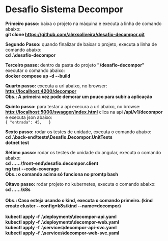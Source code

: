 # Desafio Sistema Decompor

**Primeiro passo:** baixa o projeto na máquina e executa a linha de comando abaixo:<br>
**git clone https://github.com/alexsoliveira/desafio-decompor.git**

**Segundo Passo:** quando finalizar de baixar o projeto, executa a linha de comando abaixo:<br>
**cd .\desafio-decompor**

**Terceiro passo:** dentro da pasta do projeto **"/desafio-decompor"** <br>
executar o comando abaixo:<br>
**docker compose up -d --build**

**Quarto passo:** executa a url abaixo, no browser:<br>
**[http://localhost:4200/decompor](http://localhost:4200/decompor)** <br>
**Obs.: A primeira vez pode demorar um pouco para subir a aplicação**

**Quinto passo:** para testar a api execura a url abaixo, no browse:<br>
**[http://localhost:5000/swagger/index.html](http://localhost:5000/swagger/index.html)** clica na api **/api/v1/decompor** e executa  json abaixo:<br>
``{
  "entrada": 45,  
}``

**Sexto passo:** rodar os testes de unidade, executa o comando abaixo:<br>
**cd .\back-end\tests\Desafio.Decompor.UnitTests** <br>
**dotnet test** <br>

**Sétimo passo:** rodar os testes de unidade do angular, executa o comando abaixo:<br>
**cd ..\..\..\front-end\desafio.decompor.client** <br>
**ng test --code-coverage** <br>
**Obs.: o comando acima só funciona no promtp bash**

**Oitavo passo:** rodar projeto no kubernetes, executa o comando abaixo:<br>
**cd ..\..\..\k8s** <br><br>
**Obs.: Caso esteja usando o kind, executa o comando primeiro. (kind create cluster --config=k8s/kind --name=decompor)** <br><br>
**kubectl apply -f .\deployments\decompor-api.yaml** <br>
**kubectl apply -f .\deployments\decompor-web.yaml** <br>
**kubectl apply -f .\services\decompor-api-svc.yaml** <br>
**kubectl apply -f .\services\decompor-web-svc.yaml**





